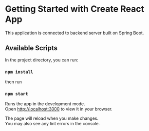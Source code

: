 # Getting Started with Create React App

This application is connected to backend server built on Spring Boot.

## Available Scripts

In the project directory, you can run:

### `npm install`

then run

### `npm start`

Runs the app in the development mode.\
Open [http://localhost:3000](http://localhost:3000) to view it in your browser.

The page will reload when you make changes.\
You may also see any lint errors in the console.
